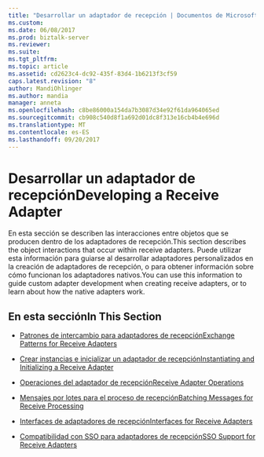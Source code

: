 ```yaml
---
title: "Desarrollar un adaptador de recepción | Documentos de Microsoft"
ms.custom: 
ms.date: 06/08/2017
ms.prod: biztalk-server
ms.reviewer: 
ms.suite: 
ms.tgt_pltfrm: 
ms.topic: article
ms.assetid: cd2623c4-dc92-435f-83d4-1b6213f3cf59
caps.latest.revision: "8"
author: MandiOhlinger
ms.author: mandia
manager: anneta
ms.openlocfilehash: c8be86000a154da7b3087d34e92f61da964065ed
ms.sourcegitcommit: cb908c540d8f1a692d01dc8f313e16cb4b4e696d
ms.translationtype: MT
ms.contentlocale: es-ES
ms.lasthandoff: 09/20/2017
---
```

# <a name="developing-a-receive-adapter"></a><span data-ttu-id="256c5-102">Desarrollar un adaptador de recepción</span><span class="sxs-lookup"><span data-stu-id="256c5-102">Developing a Receive Adapter</span></span>
<span data-ttu-id="256c5-103">En esta sección se describen las interacciones entre objetos que se producen dentro de los adaptadores de recepción.</span><span class="sxs-lookup"><span data-stu-id="256c5-103">This section describes the object interactions that occur within receive adapters.</span></span> <span data-ttu-id="256c5-104">Puede utilizar esta información para guiarse al desarrollar adaptadores personalizados en la creación de adaptadores de recepción, o para obtener información sobre cómo funcionan los adaptadores nativos.</span><span class="sxs-lookup"><span data-stu-id="256c5-104">You can use this information to guide custom adapter development when creating receive adapters, or to learn about how the native adapters work.</span></span>  
  
## <a name="in-this-section"></a><span data-ttu-id="256c5-105">En esta sección</span><span class="sxs-lookup"><span data-stu-id="256c5-105">In This Section</span></span>  
  
-   [<span data-ttu-id="256c5-106">Patrones de intercambio para adaptadores de recepción</span><span class="sxs-lookup"><span data-stu-id="256c5-106">Exchange Patterns for Receive Adapters</span></span>](../core/exchange-patterns-for-receive-adapters.md)  
  
-   [<span data-ttu-id="256c5-107">Crear instancias e inicializar un adaptador de recepción</span><span class="sxs-lookup"><span data-stu-id="256c5-107">Instantiating and Initializing a Receive Adapter</span></span>](../core/instantiating-and-initializing-a-receive-adapter.md)  
  
-   [<span data-ttu-id="256c5-108">Operaciones del adaptador de recepción</span><span class="sxs-lookup"><span data-stu-id="256c5-108">Receive Adapter Operations</span></span>](../core/receive-adapter-operations.md)  
  
-   [<span data-ttu-id="256c5-109">Mensajes por lotes para el proceso de recepción</span><span class="sxs-lookup"><span data-stu-id="256c5-109">Batching Messages for Receive Processing</span></span>](../core/batching-messages-for-receive-processing.md)  
  
-   [<span data-ttu-id="256c5-110">Interfaces de adaptadores de recepción</span><span class="sxs-lookup"><span data-stu-id="256c5-110">Interfaces for Receive Adapters</span></span>](../core/interfaces-for-receive-adapters.md)  
  
-   [<span data-ttu-id="256c5-111">Compatibilidad con SSO para adaptadores de recepción</span><span class="sxs-lookup"><span data-stu-id="256c5-111">SSO Support for Receive Adapters</span></span>](../core/sso-support-for-receive-adapters.md)